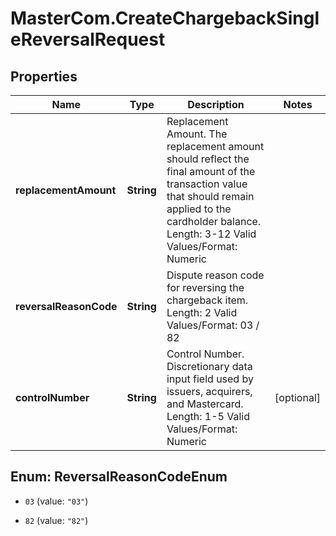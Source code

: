 # MasterCom.CreateChargebackSingleReversalRequest

## Properties

Name | Type | Description | Notes
------------ | ------------- | ------------- | -------------
**replacementAmount** | **String** | Replacement Amount.  The replacement amount should reflect the final amount of the transaction value that should remain applied to the cardholder balance.   Length: 3-12   Valid Values/Format: Numeric | 
**reversalReasonCode** | **String** | Dispute reason code for reversing the chargeback item.   Length: 2   Valid Values/Format: 03 / 82 | 
**controlNumber** | **String** | Control Number.  Discretionary data input field used by issuers, acquirers, and  Mastercard.   Length: 1-5   Valid Values/Format: Numeric | [optional] 



## Enum: ReversalReasonCodeEnum


* `03` (value: `"03"`)

* `82` (value: `"82"`)





